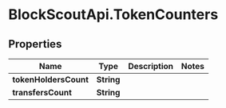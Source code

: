 # BlockScoutApi.TokenCounters

## Properties
Name | Type | Description | Notes
------------ | ------------- | ------------- | -------------
**tokenHoldersCount** | **String** |  | 
**transfersCount** | **String** |  | 
